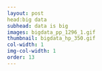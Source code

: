 ```yaml
---
layout: post
head:big data 
subhead: data is big
images: bigdata_pp_1296_1.gif
thumbnail: bigdata_hp_350.gif
col-width: 1
img-col-width: 1
order: 13
---
```

